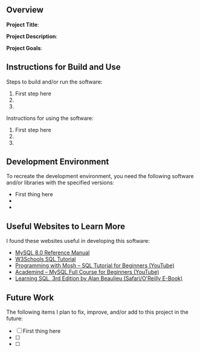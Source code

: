 ## Overview

**Project Title**:

**Project Description**:

**Project Goals**:

## Instructions for Build and Use

Steps to build and/or run the software:

1. First step here
2.
3.

Instructions for using the software:

1. First step here
2.
3.

## Development Environment 

To recreate the development environment, you need the following software and/or libraries with the specified versions:

* First thing here
*
*

## Useful Websites to Learn More

I found these websites useful in developing this software:

- [MySQL 8.0 Reference Manual](https://dev.mysql.com/doc/refman/8.0/en/)
- [W3Schools SQL Tutorial](https://www.w3schools.com/sql/)
- [Programming with Mosh – SQL Tutorial for Beginners (YouTube)](https://www.youtube.com/watch?v=7S_tz1z_5bA)
- [Academind – MySQL Full Course for Beginners (YouTube)](https://www.youtube.com/watch?v=9Pzj7Aj25lw)
- [Learning SQL, 3rd Edition by Alan Beaulieu (Safari/O'Reilly E-Book)](https://learning.oreilly.com/library/view/learning-sql-3rd/9781492057604/)

## Future Work

The following items I plan to fix, improve, and/or add to this project in the future:

* [ ] First thing here
* [ ]
* [ ]
